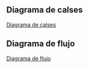 ## Diagrama de calses

[Diagrama de calses](/Images/clases.png)

## Diagrama de flujo

[Diagrama de flujo](/Images/flujo.png)
